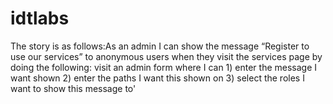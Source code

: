 # idtlabs
The story is as follows:As an admin I can show the message “Register to use our services” to anonymous users when they visit the services page by doing the following: visit an admin form where I can 1) enter the message I want shown  2) enter the paths I want this shown on 3) select the roles I want to show this message to'
